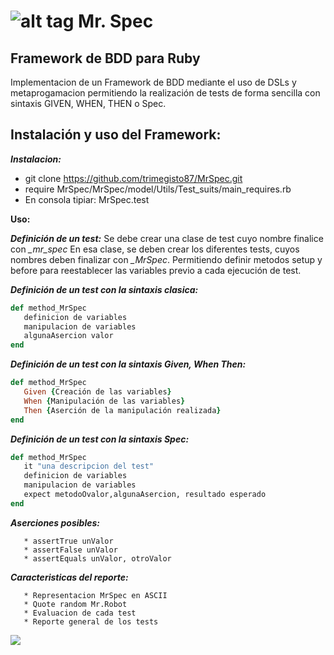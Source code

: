 ![alt tag](https://res.cloudinary.com/teepublic/image/private/s--HszJ7-aF--/t_Preview/b_rgb:191919,c_limit,f_jpg,h_630,q_90,w_630/v1446235287/production/designs/251066_5.jpg) Mr. Spec
========

## Framework de BDD para Ruby

Implementacion de un Framework de BDD mediante el uso de DSLs y metaprogamacion permitiendo la realización de tests de forma sencilla con sintaxis GIVEN, WHEN, THEN o Spec.


## Instalación y uso del Framework:

   ***Instalacion:*** 
   
   - git clone https://github.com/trimegisto87/MrSpec.git
   - require  MrSpec/MrSpec/model/Utils/Test_suits/main_requires.rb
   - En consola tipiar: MrSpec.test

**Uso:**
   
   ***Definición de un test:*** Se debe crear una clase de test cuyo nombre finalice con *_mr_spec*
                                 En esa clase, se deben crear los diferentes tests, cuyos nombres deben finalizar con *_MrSpec*. 
                                Permitiendo definir metodos setup y before para reestablecer las variables previo a cada ejecución de test.
                                 
   ***Definición de un test con la sintaxis clasica:***
    
```Ruby
def method_MrSpec
   definicion de variables
   manipulacion de variables
   algunaAsercion valor
end
```                                 

   ***Definición de un test con la sintaxis Given, When Then:***
    
```Ruby
def method_MrSpec
   Given {Creación de las variables}
   When {Manipulación de las variables}
   Then {Aserción de la manipulación realizada}
end
```

   ***Definición de un test con la sintaxis Spec:***
    
```Ruby
def method_MrSpec
   it "una descripcion del test"
   definicion de variables
   manipulacion de variables
   expect metodoOvalor,algunaAsercion, resultado esperado
end
```   

   ***Aserciones posibles:***
``` 
   * assertTrue unValor
   * assertFalse unValor
   * assertEquals unValor, otroValor
``` 

   ***Caracteristicas del reporte:*** 
``` 
   * Representacion MrSpec en ASCII
   * Quote random Mr.Robot
   * Evaluacion de cada test
   * Reporte general de los tests
```  

![](https://github.com/trimegisto87/MrSpec/raw/master/docs/MrSpecreadme2.png)
